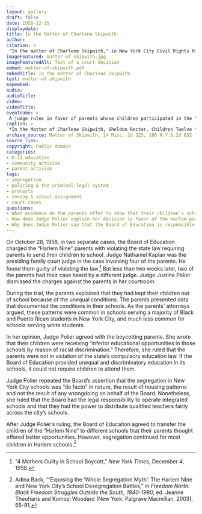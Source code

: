 ```yaml
--- 
layout: gallery
draft: false
date: 1958-12-15
displaydate: 
title: In the Matter of Charlene Skipwith
author: 
citation: >
 "In the matter of Charlene Skipwith," in New York City Civil Rights History Project, Accessed: [Month Day, Year], https://nyccivilrightshistory.org/topics/black-latina-women/harlem-nine/matter-of-skipwith.
imageFeatured: matter-of-skipwith.jpg
imageFeaturedAlt: Text of a court decision
embed: matter-of-skipwith.pdf
embedTitle: In the matter of Charlene Skipwith
text: matter-of-skipwith
mapembed: 
audio: 
audioTitle: 
video: 
videoTitle: 
eventname: >
 A judge rules in favor of parents whose children participated in the "Harlem Nine" boycott and were charged with neglect. 
caption: >
 *In the Matter of Charlene Skipwith, Sheldon Rector, Children Twelve Years of Age* was a 1958 family court case in which the parents of children participating in the “Harlem Nine” boycott were charged with neglect by the Board of Education. The judge ruled in favor of the parents.
archive_source: Matter of Skipwith, 14 Misc. 2d 325, 180 N.Y.S.2d 852 (N.Y. Dom. Rel. Ct. 1958)
source_link: 
copyright: Public domain
categories: 
- K-12 education
- community activism
- parent activism
tags: 
- segregation
- policing & the criminal legal system
- protests
- zoning & school assignment
- court cases
questions: 
- What evidence do the parents offer to show that their children’s schools were unequal? 
- How does Judge Polier explain her decision in favor of the Harlem parents?
- Why does Judge Polier say that the Board of Education is responsible for desegregating schools?
---
```


On October 28, 1958, in two separate cases, the Board of Education charged the “Harlem Nine” parents with violating the state law requiring parents to send their children to school. Judge Nathaniel Kaplan was the presiding family court judge in the case involving four of the parents. He found them guilty of violating the law.[^1] But less than two weeks later, two of the parents had their case heard by a different judge. Judge Justine Polier dismissed the charges against the parents in her courtroom.

During the trial, the parents explained that they had kept their children out of school because of the unequal conditions. The parents presented data that documented the conditions in their schools. As the parents’ attorneys argued, these patterns were common in schools serving a majority of Black and Puerto Rican students in New York City, and much less common for schools serving white students.

In her opinion, Judge Polier agreed with the boycotting parents. She wrote that their children were receiving “inferior educational opportunities in those schools by reason of racial discrimination.” Therefore, she ruled that the parents were not in violation of the state’s compulsory education law. If the Board of Education provided unequal and discriminatory education in its schools, it could not require children to attend them.

Judge Polier repeated the Board’s assertion that the segregation in New York City schools was “de facto” in nature, the result of housing patterns and not the result of any wrongdoing on behalf of the Board. Nonetheless, she ruled that the Board had the legal responsibility to operate integrated schools and that they had the power to distribute qualified teachers fairly across the city’s schools.

After Judge Polier’s ruling, the Board of Education agreed to transfer the children of the “Harlem Nine” to different schools that their parents thought offered better opportunities. However, segregation continued for most children in Harlem schools.[^2]

[^1]: “4 Mothers Guilty in School Boycott,” *New York Times*, December 4, 1958.

[^2]: Adina Back, “'Exposing the ‘Whole Segregation Myth’: The Harlem Nine and New York City’s School Desegregation Battles,” in *Freedom North: Black Freedom Struggles Outside the South, 1940-1980,* ed. Jeanne Theoharis and Komozi Woodard (New York: Palgrave Macmillan, 2003), 65-91.
